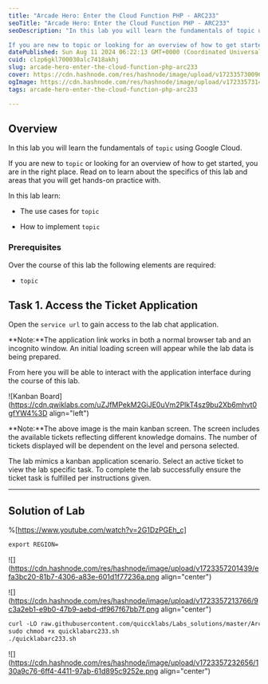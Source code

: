 ```yaml
---
title: "Arcade Hero: Enter the Cloud Function PHP - ARC233"
seoTitle: "Arcade Hero: Enter the Cloud Function PHP - ARC233"
seoDescription: "In this lab you will learn the fundamentals of topic using Google Cloud.

If you are new to topic or looking for an overview of how to get started, you are"
datePublished: Sun Aug 11 2024 06:22:13 GMT+0000 (Coordinated Universal Time)
cuid: clzp6gkl700030alc7418akhj
slug: arcade-hero-enter-the-cloud-function-php-arc233
cover: https://cdn.hashnode.com/res/hashnode/image/upload/v1723357300967/798ba806-8837-4625-9553-05dbc6332e74.png
ogImage: https://cdn.hashnode.com/res/hashnode/image/upload/v1723357314259/183b8a1e-aedc-4900-bb97-af43849cd128.png
tags: arcade-hero-enter-the-cloud-function-php-arc233

---
```


## **Overview**

In this lab you will learn the fundamentals of `topic` using Google Cloud.

If you are new to `topic` or looking for an overview of how to get started, you are in the right place. Read on to learn about the specifics of this lab and areas that you will get hands-on practice with.

In this lab learn:

* The use cases for `topic`
    
* How to implement `topic`
    

### Prerequisites

Over the course of this lab the following elements are required:

* `topic`
    

## **Task 1. Access the Ticket Application**

Open the `service url` to gain access to the lab chat application.

\*\*Note:\*\*The application link works in both a normal browser tab and an incognito window. An initial loading screen will appear while the lab data is being prepared.

From here you will be able to interact with the application interface during the course of this lab.

![Kanban Board](https://cdn.qwiklabs.com/uZJfMPekM2GiJE0uVm2PlkT4sz9bu2Xb6mhvt0gfYW4%3D align="left")

\*\*Note:\*\*The above image is the main kanban screen. The screen includes the available tickets reflecting different knowledge domains. The number of tickets displayed will be dependent on the level and persona selected.

The lab mimics a kanban application scenario. Select an active ticket to view the lab specific task. To complete the lab successfully ensure the ticket task is fulfilled per instructions given.

---

## Solution of Lab

%[https://www.youtube.com/watch?v=2G1DzPGEh_c] 

```apache
export REGION=
```

![](https://cdn.hashnode.com/res/hashnode/image/upload/v1723357201439/efa3bc20-81b7-4306-a83e-601d1f77236a.png align="center")

![](https://cdn.hashnode.com/res/hashnode/image/upload/v1723357213766/9c3a2eb1-e9b0-47b9-aebd-df967f67bb7f.png align="center")

```apache
curl -LO raw.githubusercontent.com/quiccklabs/Labs_solutions/master/Arcade%20Hero/quicklabarc233.sh
sudo chmod +x quicklabarc233.sh
./quicklabarc233.sh
```

![](https://cdn.hashnode.com/res/hashnode/image/upload/v1723357232656/130a9c76-6ff4-4411-97ab-61d895c9252e.png align="center")